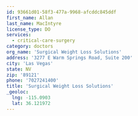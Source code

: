 ```yaml
---
id: 93661d01-58f3-477a-9968-afcddc845ddf
first_name: Allan
last_name: MacIntyre
license_type: DO
services:
  - critical-care-surgery
category: doctors
org_name: 'Surgical Weight Loss Solutions'
address: '3277 E Warm Springs Road, Suite 200'
city: 'Las Vegas'
state: NV
zip: '89121'
phone: '7027241400'
title: 'Surgical Weight Loss Solutions'
_geoloc:
  lng: -115.0903
  lat: 36.121972
---
```

